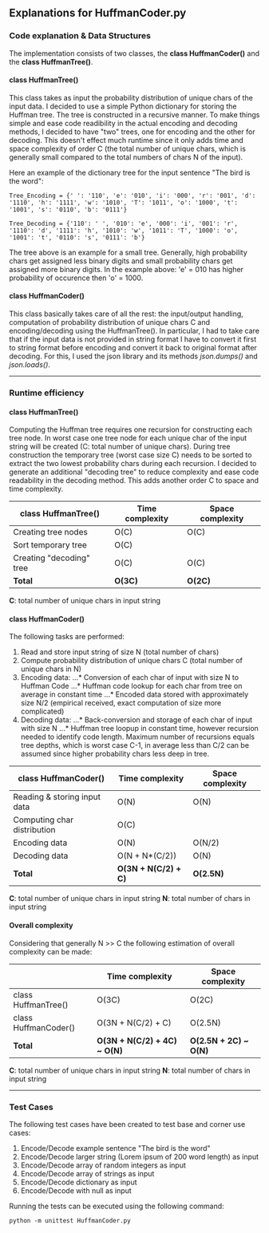## Explanations for HuffmanCoder.py

### Code explanation & Data Structures

The implementation consists of two classes, the **class HuffmanCoder()** and the **class HuffmanTree()**. 

#### class HuffmanTree()
This class takes as input the probability distribution of unique chars of the input data. I decided to use a simple Python dictionary for storing the Huffman tree. The tree is constructed in a recursive manner. 
To make things simple and ease code readibility in the actual encoding and decoding methods, I decided to have "two" trees, one for encoding and the other for decoding. This doesn't effect much runtime since it only adds time and space complexity of order C (the total number of unique chars, which is generally small compared to the total numbers of chars N of the input).

Here an example of the dictionary tree for the input sentence "The bird is the word":
```
Tree_Encoding = {' ': '110', 'e': '010', 'i': '000', 'r': '001', 'd': '1110', 'h': '1111', 'w': '1010', 'T': '1011', 'o': '1000', 't': '1001', 's': '0110', 'b': '0111'}

Tree_Decoding = {'110': ' ', '010': 'e', '000': 'i', '001': 'r', '1110': 'd', '1111': 'h', '1010': 'w', '1011': 'T', '1000': 'o', '1001': 't', '0110': 's', '0111': 'b'}
```
The tree above is an example for a small tree. Generally, high probability chars get assigned less binary digits and small probability chars get assigned more binary digits. In the example above: 'e' = 010 has higher probability of occurence then 'o' = 1000.

#### class HuffmanCoder()
This class basically takes care of all the rest: the input/output handling, computation of probability distribution of unique chars C and encoding/decoding using the HuffmanTree(). 
In particular, I had to take care that if the input data is not provided in string format I have to convert it first to string format before encoding and convert it back to original format after decoding. For this, I used the json library and its methods *json.dumps()* and *json.loads()*.

---

### Runtime efficiency

#### class HuffmanTree()
Computing the Huffman tree requires one recursion for constructing each tree node. In worst case one tree node for each unique char of the input string will be created (C: total number of unique chars).
During tree construction the temporary tree (worst case size C) needs to be sorted to extract the two lowest probability chars during each recursion.
I decided to generate an additional "decoding tree" to reduce complexity and ease code readability in the decoding method. This adds another order C to space and time complexity.

| class HuffmanTree() | Time complexity | Space complexity |
| ------------------- | --------------- | ---------------- |
| Creating tree nodes | O(C) | O(C) |
| Sort temporary tree | O(C) | |
| Creating "decoding" tree | O(C) | O(C) |
| **Total** | **O(3C)** | **O(2C)** |

**C**: total number of unique chars in input string


#### class HuffmanCoder()

The following tasks are performed:

1. Read and store input string of size N (total number of chars)
2. Compute probability distribution of unique chars C (total number of unique chars in N)
3. Encoding data:
...* Conversion of each char of input with size N to Huffman Code
...* Huffman code lookup for each char from tree on average in constant time
...* Encoded data stored with approximately size N/2 (empirical received, exact computation of size more complicated)
4. Decoding data:
...* Back-conversion and storage of each char of input with size N
...* Huffman tree loopup in constant time, however recursion needed to identify code length. Maximum number of recursions equals tree depths, which is worst case C-1, in average less than C/2 can be assumed since higher probability chars less deep in tree.


| class HuffmanCoder() | Time complexity | Space complexity |
| ------------------- | --------------- | ---------------- |
| Reading & storing input data | O(N) | O(N) |
| Computing char distribution | O(C) | |
| Encoding data | O(N) | O(N/2) |
| Decoding data | O(N + N*(C/2)) | O(N) |
| **Total** | **O(3N + N(C/2) + C)** | **O(2.5N)** |

**C**: total number of unique chars in input string
**N**: total number of chars in input string

#### Overall complexity

Considering that generally N >> C the following estimation of overall complexity can be made:

|  | Time complexity | Space complexity |
| ------------------- | --------------- | ---------------- |
| class HuffmanTree() | O(3C) | O(2C) |
| class HuffmanCoder() | O(3N + N(C/2) + C) | O(2.5N) |
| **Total** | **O(3N + N(C/2) + 4C) ~ O(N)** | **O(2.5N + 2C) ~ O(N)** |

**C**: total number of unique chars in input string
**N**: total number of chars in input string

---

### Test Cases

The following test cases have been created to test base and corner use cases:

1. Encode/Decode example sentence "The bird is the word"
2. Encode/Decode larger string (Lorem ipsum of 200 word length) as input
3. Encode/Decode array of random integers as input
4. Encode/Decode array of strings as input
5. Encode/Decode dictionary as input
6. Encode/Decode with null as input

Running the tests can be executed using the following command:

```
python -m unittest HuffmanCoder.py
```